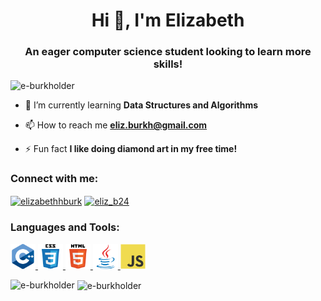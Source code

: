 <h1 align="center">Hi 👋, I'm Elizabeth</h1>
<h3 align="center">An eager computer science student looking to learn more skills!</h3>

<p align="left"> <img src="https://komarev.com/ghpvc/?username=e-burkholder&label=Profile%20views&color=0e75b6&style=flat" alt="e-burkholder" /> </p>

- 🌱 I’m currently learning **Data Structures and Algorithms**

- 📫 How to reach me **eliz.burkh@gmail.com**

- ⚡ Fun fact **I like doing diamond art in my free time!**

<h3 align="left">Connect with me:</h3>
<p align="left">
<a href="https://linkedin.com/in/elizabethhburk" target="blank"><img align="center" src="https://raw.githubusercontent.com/rahuldkjain/github-profile-readme-generator/master/src/images/icons/Social/linked-in-alt.svg" alt="elizabethhburk" height="30" width="40" /></a>
<a href="https://instagram.com/eliz_b24" target="blank"><img align="center" src="https://raw.githubusercontent.com/rahuldkjain/github-profile-readme-generator/master/src/images/icons/Social/instagram.svg" alt="eliz_b24" height="30" width="40" /></a>
</p>

<h3 align="left">Languages and Tools:</h3>
<p align="left"> <a href="https://www.w3schools.com/cpp/" target="_blank" rel="noreferrer"> <img src="https://raw.githubusercontent.com/devicons/devicon/master/icons/cplusplus/cplusplus-original.svg" alt="cplusplus" width="40" height="40"/> </a> <a href="https://www.w3schools.com/css/" target="_blank" rel="noreferrer"> <img src="https://raw.githubusercontent.com/devicons/devicon/master/icons/css3/css3-original-wordmark.svg" alt="css3" width="40" height="40"/> </a> <a href="https://www.w3.org/html/" target="_blank" rel="noreferrer"> <img src="https://raw.githubusercontent.com/devicons/devicon/master/icons/html5/html5-original-wordmark.svg" alt="html5" width="40" height="40"/> </a> <a href="https://www.java.com" target="_blank" rel="noreferrer"> <img src="https://raw.githubusercontent.com/devicons/devicon/master/icons/java/java-original.svg" alt="java" width="40" height="40"/> </a> <a href="https://developer.mozilla.org/en-US/docs/Web/JavaScript" target="_blank" rel="noreferrer"> <img src="https://raw.githubusercontent.com/devicons/devicon/master/icons/javascript/javascript-original.svg" alt="javascript" width="40" height="40"/> </a> </p>

<p><img align="left" src="https://github-readme-stats.vercel.app/api/top-langs?username=e-burkholder&show_icons=true&locale=en&layout=compact" alt="e-burkholder" /></p>

<p>&nbsp;<img align="center" src="https://github-readme-stats.vercel.app/api?username=e-burkholder&show_icons=true&locale=en" alt="e-burkholder" /></p>

